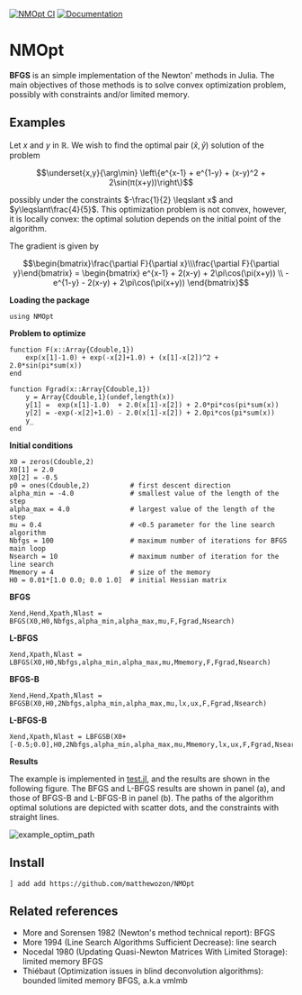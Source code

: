 [![NMOpt CI](https://github.com/matthewozon/NMOpt/actions/workflows/CI_NMOpt.yml/badge.svg)](https://github.com/matthewozon/NMOpt/actions/workflows/CI_NMOpt.yml)
[![Documentation](https://github.com/matthewozon/NMOpt/actions/workflows/documentation.yml/badge.svg)](https://github.com/matthewozon/NMOpt/actions/workflows/documentation.yml)

# NMOpt

**BFGS** is an simple implementation of the Newton' methods in Julia.
The main objectives of those methods is to solve convex optimization
problem, possibly with constraints and/or limited memory.

## Examples

Let $x$ and $y$ in $\mathbb{R}$. We wish to find the optimal pair $(\hat{x},\hat{y})$ solution of the problem

```math
\underset{x,y}{\arg\min} \left\{e^{x-1} + e^{1-y} + (x-y)^2 + 2\sin(π(x+y))\right\}
```
possibly under the constraints $-\frac{1}{2} \leqslant x$ and $y\leqslant\frac{4}{5}$.
This optimization problem is not convex, however, it is locally convex: the optimal solution depends on the initial point of the algorithm.

The gradient is given by

```math
\begin{bmatrix}\frac{\partial F}{\partial x}\\\frac{\partial F}{\partial y}\end{bmatrix} = \begin{bmatrix} e^{x-1}  + 2(x-y) + 2\pi\cos(\pi(x+y)) \\ -e^{1-y} - 2(x-y) + 2\pi\cos(\pi(x+y)) \end{bmatrix}
```

**Loading the package**
```
using NMOpt
```

**Problem to optimize**

```
function F(x::Array{Cdouble,1})
    exp(x[1]-1.0) + exp(-x[2]+1.0) + (x[1]-x[2])^2 + 2.0*sin(pi*sum(x))
end

function Fgrad(x::Array{Cdouble,1})
    y = Array{Cdouble,1}(undef,length(x))
    y[1] =  exp(x[1]-1.0)  + 2.0(x[1]-x[2]) + 2.0*pi*cos(pi*sum(x))
    y[2] = -exp(-x[2]+1.0) - 2.0(x[1]-x[2]) + 2.0pi*cos(pi*sum(x))
    y_
end
```

**Initial conditions**
```
X0 = zeros(Cdouble,2)
X0[1] = 2.0 
X0[2] = -0.5
p0 = ones(Cdouble,2)          # first descent direction
alpha_min = -4.0              # smallest value of the length of the step
alpha_max = 4.0               # largest value of the length of the step 
mu = 0.4                      # <0.5 parameter for the line search algorithm
Nbfgs = 100                   # maximum number of iterations for BFGS main loop
Nsearch = 10                  # maximum number of iteration for the line search
Mmemory = 4                   # size of the memory
H0 = 0.01*[1.0 0.0; 0.0 1.0]  # initial Hessian matrix 
```

**BFGS**
```
Xend,Hend,Xpath,Nlast = BFGS(X0,H0,Nbfgs,alpha_min,alpha_max,mu,F,Fgrad,Nsearch)
```

**L-BFGS**

```
Xend,Xpath,Nlast = LBFGS(X0,H0,Nbfgs,alpha_min,alpha_max,mu,Mmemory,F,Fgrad,Nsearch)
```

**BFGS-B**
```
Xend,Hend,Xpath,Nlast = BFGSB(X0,H0,2Nbfgs,alpha_min,alpha_max,mu,lx,ux,F,Fgrad,Nsearch)
```

**L-BFGS-B**
```
Xend,Xpath,Nlast = LBFGSB(X0+[-0.5;0.0],H0,2Nbfgs,alpha_min,alpha_max,mu,Mmemory,lx,ux,F,Fgrad,Nsearch)
```

**Results**

The example is implemented in [test.jl](test/test.jl), and the results are shown in the following figure. The BFGS and L-BFGS results are shown in panel (a), and those of BFGS-B and L-BFGS-B in panel (b). The paths of the algorithm optimal solutions are depicted with scatter dots, and the constraints with straight lines.

![example_optim_path](https://github.com/matthewozon/NMOpt/assets/7929598/13cec604-4986-4885-b02e-1997523a0bfb)


## Install
```
] add add https://github.com/matthewozon/NMOpt
```

## Related references

  - More and Sorensen 1982 (Newton's method technical report): BFGS
  - More 1994 (Line Search Algorithms Sufficient Decrease): line search
  - Nocedal 1980 (Updating Quasi-Newton Matrices With Limited Storage): limited memory BFGS
  - Thiébaut (Optimization issues in blind deconvolution algorithms): bounded limited memory BFGS, a.k.a vmlmb
